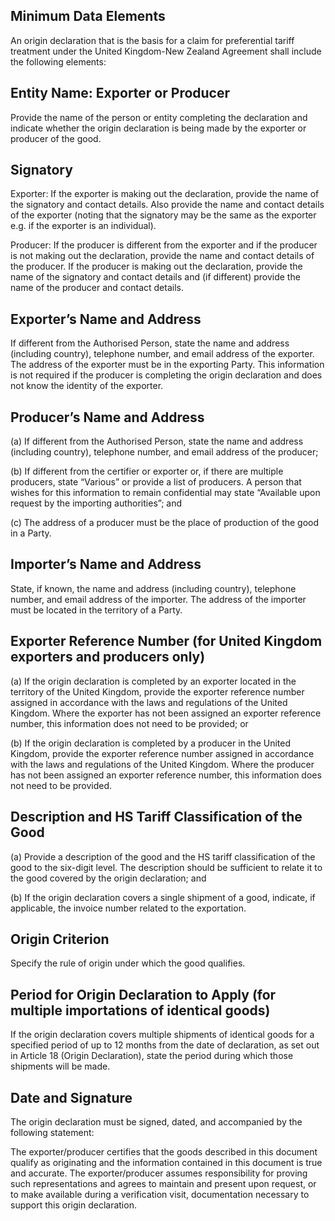 ## Minimum Data Elements

An origin declaration that is the basis for a claim for preferential tariff treatment under the United Kingdom-New Zealand Agreement shall include the following elements: 

## Entity Name: Exporter or Producer 

Provide the name of the person or entity completing the declaration and indicate whether the origin declaration is being made by the exporter or producer of the good. 

## Signatory 

Exporter: If the exporter is making out the declaration, provide the name of the signatory and contact details. Also provide the name and contact details of the exporter (noting that the signatory may be the same as the exporter e.g. if the exporter is an individual). 

Producer: If the producer is different from the exporter and if the producer is not making out the declaration, provide the name and contact details of the producer. If the producer is making out the declaration, provide the name of the signatory and contact details and (if different) provide the name of the producer and contact details. 

## Exporter’s Name and Address

If different from the Authorised Person, state the name and address (including country), telephone number, and email address of the exporter. The address of the exporter must be in the exporting Party. This information is not required if the producer is completing the origin declaration and does not know the identity of the exporter. 

## Producer’s Name and Address 

(a)	If different from the Authorised Person, state the name and address (including country), telephone number, and email address of the producer; 

(b)	If different from the certifier or exporter or, if there are multiple producers, state “Various” or provide a list of producers. A person that wishes for this information to remain confidential may state “Available upon request by the importing authorities”; and

(c)	The address of a producer must be the place of production of the good in a Party.
 
## Importer’s Name and Address

State, if known, the name and address (including country), telephone number, and email address of the importer. The address of the importer must be located in the territory of a Party.

## Exporter Reference Number (for United Kingdom exporters and producers only) 

(a)	If the origin declaration is completed by an exporter located in the territory of the United Kingdom, provide the exporter reference number assigned in accordance with the laws and regulations of the United Kingdom. Where the exporter has not been assigned an exporter reference number, this information does not need to be provided; or

(b)	If the origin declaration is completed by a producer in the United Kingdom, provide the exporter reference number assigned in accordance with the laws and regulations of the United Kingdom. Where the producer has not been assigned an exporter reference number, this information does not need to be provided.

## Description and HS Tariff Classification of the Good 

(a)	Provide a description of the good and the HS tariff classification of the good to the six-digit level. The description should be sufficient to relate it to the good covered by the origin declaration; and

(b)	If the origin declaration covers a single shipment of a good, indicate, if applicable, the invoice number related to the exportation. 

## Origin Criterion 

Specify the rule of origin under which the good qualifies. 

## Period for Origin Declaration to Apply (for multiple importations of identical goods) 

If the origin declaration covers multiple shipments of identical goods for a specified period of up to 12 months from the date of declaration, as set out in Article 18 (Origin Declaration), state the period during which those shipments will be made.

## Date and Signature 

The origin declaration must be signed, dated, and accompanied by the following statement: 

The exporter/producer certifies that the goods described in this document qualify as originating and the information contained in this document is true and accurate. The exporter/producer assumes responsibility for proving such representations and agrees to maintain and present upon request, or to make available during a verification visit, documentation necessary to support this origin declaration.
